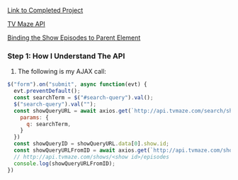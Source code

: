 [Link to Completed Project](https://kendrickpc.github.io/tvmazeAPI/)

[TV Maze API](https://www.tvmaze.com/api)

[Binding the Show Episodes to Parent Element](https://www.codewall.co.uk/jquery-on-click-function-not-working-after-appending-html/#:~:text=The%20fix%20is%20easy%20enough,the%20parent%20was%20never%20removed)




### Step 1: How I Understand The API

1. The following is my AJAX call:
```js
$("form").on("submit", async function(evt) {
  evt.preventDefault();
  const searchTerm = $("#search-query").val();
  $("search-query").val("");
  const showQueryURL = await axios.get(`http://api.tvmaze.com/search/shows?`, {
    params: {
      q: searchTerm,
    }
  })
  const showQueryID = showQueryURL.data[0].show.id;
  const showQueryURLFromID = await axios.get(`http://api.tvmaze.com/shows/${showQueryID}/episodes`)
  // http://api.tvmaze.com/shows/<show id>/episodes
  console.log(showQueryURLFromID);
})
```




